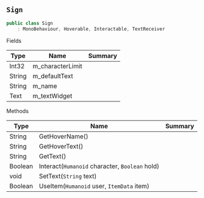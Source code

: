 ## `Sign`

```csharp
public class Sign
    : MonoBehaviour, Hoverable, Interactable, TextReceiver

```

Fields

| Type | Name | Summary | 
| --- | --- | --- | 
| Int32 | m_characterLimit |  | 
| String | m_defaultText |  | 
| String | m_name |  | 
| Text | m_textWidget |  | 


Methods

| Type | Name | Summary | 
| --- | --- | --- | 
| String | GetHoverName() |  | 
| String | GetHoverText() |  | 
| String | GetText() |  | 
| Boolean | Interact(`Humanoid` character, `Boolean` hold) |  | 
| void | SetText(`String` text) |  | 
| Boolean | UseItem(`Humanoid` user, `ItemData` item) |  | 


